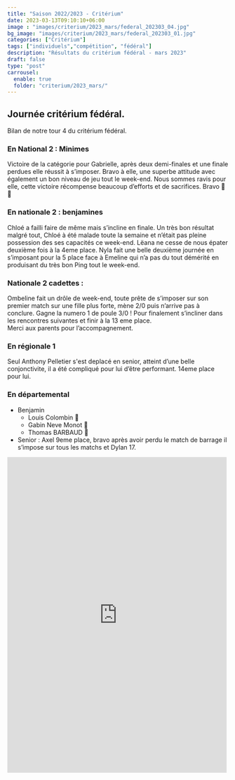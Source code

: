 ```yaml
---
title: "Saison 2022/2023 - Critérium"
date: 2023-03-13T09:10:10+06:00
image : "images/criterium/2023_mars/federal_202303_04.jpg"
bg_image: "images/criterium/2023_mars/federal_202303_01.jpg"
categories: ["Critérium"]
tags: ["individuels","compétition", "fédéral"]
description: "Résultats du critérium fédéral - mars 2023"
draft: false
type: "post"
carrousel:
  enable: true
  folder: "criterium/2023_mars/"
---
```


## Journée critérium fédéral.
Bilan de notre tour 4 du critérium fédéral.

### En National 2 : Minimes
Victoire de la catégorie pour Gabrielle, après deux demi-finales et une finale perdues elle réussit à s’imposer. Bravo à elle, une superbe attitude avec également un bon niveau de jeu tout le week-end. 
Nous sommes ravis pour elle, cette victoire récompense beaucoup d’efforts et de sacrifices. Bravo 🏓🏓

### En nationale 2 : benjamines
Chloé a failli faire de même mais s’incline en finale. Un très bon résultat malgré tout, Chloé à été malade toute la semaine et n’était pas pleine possession des ses capacités ce week-end.
Lëana ne cesse de nous épater deuxième fois à la 4eme place.
Nyla fait une belle deuxième journée en s’imposant pour la 5 place face à Emeline qui n’a pas du tout démérité en produisant du très bon Ping tout le week-end.

### Nationale 2 cadettes : 
Ombeline fait un drôle de week-end, toute prête de s’imposer sur son premier match sur une fille plus forte, mène 2/0 puis n’arrive pas à conclure. Gagne la numero 1 de poule 3/0 ! Pour finalement s’incliner dans les rencontres suivantes et finir à la 13 eme place. 
<br>Merci aux parents pour l’accompagnement.

### En régionale 1 
Seul Anthony Pelletier s'est deplacé en senior, atteint d’une belle conjonctivite, il a été compliqué pour lui d’être performant. 14eme place pour lui.

### En départemental 
- Benjamin
  - Louis Colombin 🥇
  - Gabin Neve Monot 🥈
  - Thomas BARBAUD 🥉
- Senior :
Axel 9eme place, bravo après avoir perdu le match de barrage il s’impose sur tous les matchs et Dylan 17.

<iframe src="https://www.facebook.com/plugins/post.php?href=https%3A%2F%2Fwww.facebook.com%2Fvauvillers.tennisdetable%2Fposts%2Fpfbid0cqw9duicxwPtuV9rGwKMMYx8tMKqQMK8w8Esk9UmXLWznZa5UzoaygJZytJtcScXl&show_text=true&width=500" width="500" height="720" style="border:none;overflow:hidden" scrolling="no" frameborder="0" allowfullscreen="true" allow="autoplay; clipboard-write; encrypted-media; picture-in-picture; web-share"></iframe>